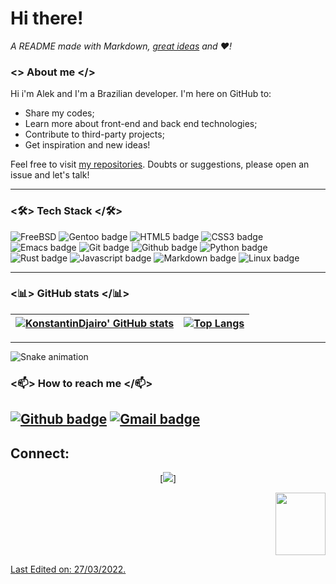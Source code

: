 
# Hi there!
 
*A README made with Markdown, [great ideas](https://github.com/KonstantinDjairo) and ♥️!*

### <> About me </>

Hi i'm Alek and I'm a Brazilian developer. I'm here on GitHub to:
- Share my codes;
- Learn more about front-end and back end technologies;
- Contribute to third-party projects;
- Get inspiration and new ideas!

Feel free to visit [my repositories](https://github.com/KonstantinDjairo?tab=repositories). Doubts or suggestions, please open an issue and let's talk!

---

### <🛠> Tech Stack </🛠>

![FreeBSD](https://img.shields.io/badge/-FreeBSD-%23870000?style=for-the-badge&logo=freebsd&logoColor=white) ![Gentoo badge](https://img.shields.io/badge/Gentoo-993399?style=for-the-badge&logo=gentoo&logoColor=black) ![HTML5 badge](https://img.shields.io/badge/HTML5-E34F26?style=for-the-badge&logo=html5&logoColor=white) ![CSS3 badge](https://img.shields.io/badge/CSS3-1572B6?style=for-the-badge&logo=css3&logoColor=white) ![Emacs badge](https://img.shields.io/badge/emacs-000000?style=for-the-badge&logo=GNUemacs) ![Git badge](https://img.shields.io/badge/GIT-F05032?style=for-the-badge&logo=git&logoColor=white) ![Github badge](https://img.shields.io/badge/GitHub-100000?style=for-the-badge&logo=github&logoColor=white) ![Python badge](https://img.shields.io/badge/Python-000000?style=for-the-badge&logo=python) ![Rust badge](https://img.shields.io/badge/Rust-000000?style=for-the-badge&logo=rust) ![Javascript badge](https://img.shields.io/badge/javascript-000000?style=for-the-badge&logo=javascript)  ![Markdown badge](https://img.shields.io/badge/Markdown-000000?style=for-the-badge&logo=markdown&logoColor=white) ![Linux badge](https://img.shields.io/badge/Linux-FCC624?style=for-the-badge&logo=linux&logoColor=black)

---

### <📊> GitHub stats </📊>


[![KonstantinDjairo' GitHub stats](https://github-readme-stats.vercel.app/api?username=KonstantinDjairo&show_icons=true&theme=dark&text_color=fff&border_color=79ff97&hide_title=true)](https://github.com/KonstantinDjairo) | [![Top Langs](https://github-readme-stats.vercel.app/api/top-langs/?username=KonstantinDjairo&theme=dark&text_color=fff&border_color=79ff97&layout=compact)](https://github.com/KonstantinDjairo) 
| ----------- | ------------ |
---

![Snake animation](https://github.com/KonstantinDjairo/KonstantinDjairo/blob/output/github-contribution-grid-snake.svg)

### <📫> How to reach me </📫>

[![Github badge](https://img.shields.io/badge/KonstantinDjairo-100000?style=for-the-badge&logo=github&logoColor=white)](https://github.com/KonstantinDjairo) [![Gmail badge](https://img.shields.io/badge/kisanHorini@protonmail.com-c5221f?style=for-the-badge&logo=protonmail&logoColor=white)](mailto:kisanHorini@protonmail.com)
------
## Connect:
<p align = "center">
[<a href="https://freestading-binary.github.io/"><img src ="https://img.shields.io/badge/website-%23.svg?&style=for-the-badge&logo=www&logoColor=white%22&color=black"/>]
<p align = "right">
<a href=https://gentoo.org> <img src="https://i.pinimg.com/originals/d6/60/0c/d6600cca7fc2fb2e5522979691bb84ab.png" width="80" height="100"/>
   <p align="left"> Last Edited on: 27/03/2022.
